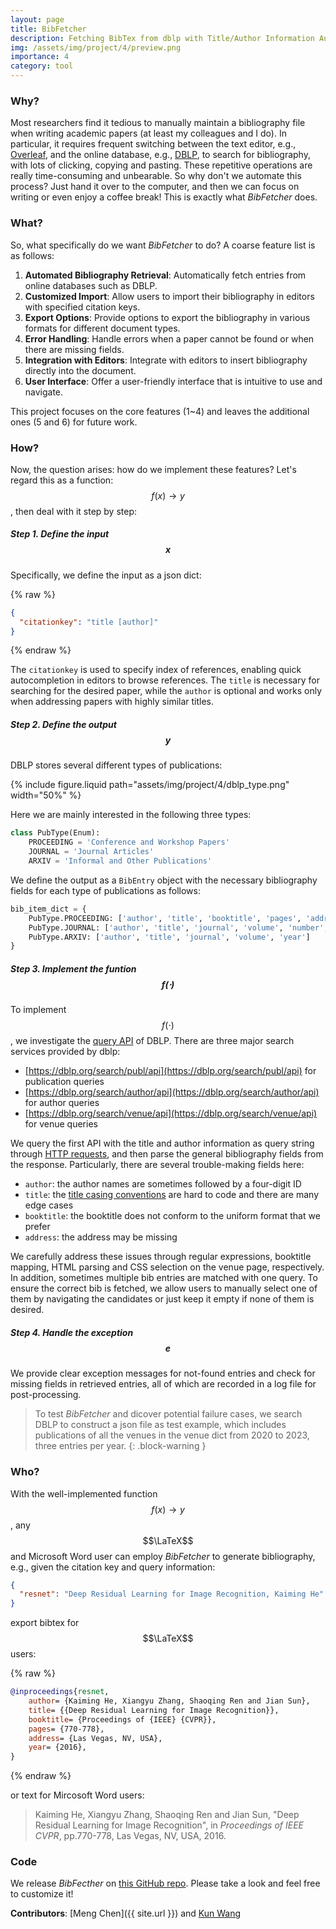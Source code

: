 ```yaml
---
layout: page
title: BibFetcher
description: Fetching BibTex from dblp with Title/Author Information Automatically.
img: /assets/img/project/4/preview.png
importance: 4
category: tool
---
```


### Why?

Most researchers find it tedious to manually maintain a bibliography file when writing academic papers (at least my colleagues and I do). In particular, it requires frequent switching between the text editor, e.g., [Overleaf](https://www.overleaf.com/), and the online database, e.g., [DBLP](https://dblp.org/), to search for bibliography, with lots of clicking, copying and pasting. These repetitive operations are really time-consuming and unbearable. So why don't we automate this process? Just hand it over to the computer, and then we can focus on writing or even enjoy a coffee break! This is exactly what _BibFetcher_ does.

### What?

So, what specifically do we want _BibFetcher_ to do? A coarse feature list is as follows:

1. <b>Automated Bibliography Retrieval</b>: Automatically fetch entries from online databases such as DBLP.
2. <b>Customized Import</b>: Allow users to import their bibliography in editors with specified citation keys.
3. <b>Export Options</b>: Provide options to export the bibliography in various formats for different document types.
4. <b>Error Handling</b>: Handle errors when a paper cannot be found or when there are missing fields.
5. <b>Integration with Editors</b>: Integrate with editors to insert bibliography directly into the document.
6. <b>User Interface</b>: Offer a user-friendly interface that is intuitive to use and navigate.

This project focuses on the core features (1~4) and leaves the additional ones (5 and 6) for future work.

### How?

Now, the question arises: how do we implement these features? Let's regard this as a function: $$f(x) \rightarrow y$$, then deal with it step by step:

##### Step 1. Define the input $$x$$

Specifically, we define the input as a json dict:

{% raw %}

```json
{
  "citationkey": "title [author]"
}
```

{% endraw %}

The `citationkey` is used to specify index of references, enabling quick autocompletion in editors to browse references. The `title` is necessary for searching for the desired paper, while the `author` is optional and works only when addressing papers with highly similar titles.

##### Step 2. Define the output $$y$$

DBLP stores several different types of publications:

{% include figure.liquid path="assets/img/project/4/dblp_type.png" width="50%" %}

Here we are mainly interested in the following three types:

```python
class PubType(Enum):
    PROCEEDING = 'Conference and Workshop Papers'
    JOURNAL = 'Journal Articles'
    ARXIV = 'Informal and Other Publications'
```

We define the output as a `BibEntry` object with the necessary bibliography fields for each type of publications as follows:

```python
bib_item_dict = {
    PubType.PROCEEDING: ['author', 'title', 'booktitle', 'pages', 'address', 'year'],
    PubType.JOURNAL: ['author', 'title', 'journal', 'volume', 'number', 'pages', 'year'],
    PubType.ARXIV: ['author', 'title', 'journal', 'volume', 'year']
}
```

##### Step 3. Implement the funtion $$f(\cdot)$$

To implement $$f(\cdot)$$, we investigate the [query API](https://dblp.org/faq/13501473.html) of DBLP. There are three major search services provided by dblp:

- [https://dblp.org/search/publ/api](https://dblp.org/search/publ/api) for publication queries
- [https://dblp.org/search/author/api](https://dblp.org/search/author/api) for author queries
- [https://dblp.org/search/venue/api](https://dblp.org/search/venue/api) for venue queries

We query the first API with the title and author information as query string through [HTTP requests](https://requests.readthedocs.io/en/latest/), and then parse the general bibliography fields from the response. Particularly, there are several trouble-making fields here:

- `author`: the author names are sometimes followed by a four-digit ID
- `title`: the [title casing conventions](https://en.wikipedia.org/wiki/Title_case) are hard to code and there are many edge cases
- `booktitle`: the booktitle does not conform to the uniform format that we prefer
- `address`: the address may be missing

We carefully address these issues through regular expressions, booktitle mapping, HTML parsing and CSS selection on the venue page, respectively. In addition, sometimes multiple bib entries are matched with one query. To ensure the correct bib is fetched, we allow users to manually select one of them by navigating the candidates or just keep it empty if none of them is desired.

##### Step 4. Handle the exception $$e$$

We provide clear exception messages for not-found entries and check for missing fields in retrieved entries, all of which are recorded in a log file for post-processing.

> To test _BibFetcher_ and dicover potential failure cases, we search DBLP to construct a json file as test example, which includes publications of all the venues in the venue dict from 2020 to 2023, three entries per year.
> {: .block-warning }

### Who?

With the well-implemented function $$f(x) \rightarrow y$$, any $$\LaTeX$$ and Microsoft Word user can employ _BibFetcher_ to generate bibliography, e.g., given the citation key and query information:

```json
{
  "resnet": "Deep Residual Learning for Image Recognition, Kaiming He"
}
```

export bibtex for $$\LaTeX$$ users:

{% raw %}

```bibtex
@inproceedings{resnet,
	author= {Kaiming He, Xiangyu Zhang, Shaoqing Ren and Jian Sun},
	title= {{Deep Residual Learning for Image Recognition}},
	booktitle= {Proceedings of {IEEE} {CVPR}},
	pages= {770-778},
	address= {Las Vegas, NV, USA},
	year= {2016},
}
```

{% endraw %}

or text for Mircosoft Word users:

> Kaiming He, Xiangyu Zhang, Shaoqing Ren and Jian Sun, "Deep Residual Learning for Image Recognition", in _Proceedings of IEEE CVPR_, pp.770-778, Las Vegas, NV, USA, 2016.

### Code

We release _BibFecther_ on [this GitHub repo](https://github.com/mangophant/BibFetcher). Please take a look and feel free to customize it!

**Contributors**: [Meng Chen]({{ site.url }}) and [Kun Wang](https://github.com/kuang22)
